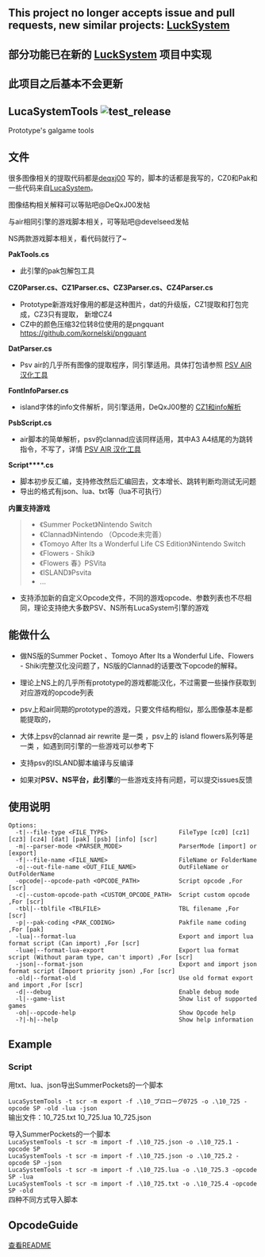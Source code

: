 ## This project no longer accepts issue and pull requests, new similar projects: [LuckSystem](https://github.com/wetor/LuckSystem)
## 部分功能已在新的 [LuckSystem](https://github.com/wetor/LuckSystem) 项目中实现  
## 此项目之后基本不会更新  
## LucaSystemTools ![test_release](https://github.com/YuriSizuku/LucaSystemTools/workflows/test_release/badge.svg)
Prototype's galgame tools


## 文件

很多图像相关的提取代码都是[deqxj00](https://github.com/wetor/LucaSystemTools/commits?author=deqxj00) 写的，脚本的话都是我写的，CZ0和Pak和一些代码来自[LucaSystem](https://github.com/marcussacana/LucaSystem)。

图像结构相关解释可以等贴吧@DeQxJ00发帖

与air相同引擎的游戏脚本相关，可等贴吧@develseed发帖

NS两款游戏脚本相关，看代码就行了~

**PakTools.cs**

- 此引擎的pak包解包工具

**CZ0Parser.cs、CZ1Parser.cs、CZ3Parser.cs、CZ4Parser.cs**

- Prototype新游戏好像用的都是这种图片，dat的升级版，CZ1提取和打包完成，CZ3只有提取， 新增CZ4
- CZ中的颜色压缩32位转8位使用的是pngquant https://github.com/kornelski/pngquant

**DatParser.cs**

- Psv air的几乎所有图像的提取程序，同引擎适用。具体打包请参照 [PSV AIR 汉化工具](https://github.com/YuriSizuku/GalgameReverse/blob/master/prototype/prot_dat.py)

**FontInfoParser.cs**

- island字体的info文件解析，同引擎适用，DeQxJ00整的 [CZ1和info解析](https://tieba.baidu.com/p/6033002424)

**PsbScript.cs**

- air脚本的简单解析，psv的clannad应该同样适用，其中A3 A4结尾的为跳转指令，不写了，详情 [PSV AIR 汉化工具](https://github.com/YuriSizuku/GalgameReverse/blob/master/prototype/airpsv_text.py)

**Script\*\*\*\*\.cs**

- 脚本初步反汇编，支持修改然后汇编回去，文本增长、跳转判断均测试无问题  
- 导出的格式有json、lua、txt等（lua不可执行）

**内置支持游戏**
>- 《Summer Pocket》Nintendo Switch  
>- 《Clannad》Nintendo （Opcode未完善）  
>- 《Tomoyo After Its a Wonderful Life CS Edition》Nintendo Switch  
>- 《Flowers - Shiki》  
>- 《Flowers 春》PSVita  
>- 《ISLAND》Psvita  
>- ...

- 支持添加新的自定义Opcode文件，不同的游戏opcode、参数列表也不尽相同，理论支持绝大多数PSV、NS所有LucaSystem引擎的游戏

## 能做什么

- 做NS版的Summer Pocket 、Tomoyo After Its a Wonderful Life、Flowers - Shiki完整汉化没问题了，NS版的Clannad的话要改下opcode的解释。

- 理论上NS上的几乎所有prototype的游戏都能汉化，不过需要一些操作获取到对应游戏的opcode列表

- psv上和air同期的prototype的游戏，只要文件结构相似，那么图像基本是都能提取的，

- 大体上psv的clannad air rewrite 是一类 ，psv上的 island flowers系列等是一类 ，如遇到同引擎的一些游戏可以参考下

- 支持psv的ISLAND脚本编译与反编译

- 如果对**PSV、NS平台，此引擎**的一些游戏支持有问题，可以提交issues反馈

## 使用说明
```
Options:
  -t|--file-type <FILE_TYPE>                    FileType [cz0] [cz1] [cz3] [cz4] [dat] [pak] [psb] [info] [scr]
  -m|--parser-mode <PARSER_MODE>                ParserMode [import] or [export]
  -f|--file-name <FILE_NAME>                    FileName or FolderName
  -o|--out-file-name <OUT_FILE_NAME>            OutFileName or OutFolderName
  -opcode|--opcode-path <OPCODE_PATH>           Script opcode ,For [scr]
  -c|--custom-opcode-path <CUSTOM_OPCODE_PATH>  Script custom opcode ,For [scr]
  -tbl|--tblfile <TBLFILE>                      TBL filename ,For [scr]
  -p|--pak-coding <PAK_CODING>                  Pakfile name coding ,For [pak]
  -lua|--format-lua                             Export and import lua format script (Can import) ,For [scr]
  -luae|--format-lua-export                     Export lua format script (Without param type, can't import) ,For [scr]
  -json|--format-json                           Export and import json format script (Import priority json) ,For [scr]
  -old|--format-old                             Use old format export and import ,For [scr]
  -d|--debug                                    Enable debug mode
  -l|--game-list                                Show list of supported games
  -oh|--opcode-help                             Show Opcode help
  -?|-h|--help                                  Show help information
```
## Example
### Script

用txt、lua、json导出SummerPockets的一个脚本

`LucaSystemTools -t scr -m export -f .\10_プロローグ0725 -o .\10_725 -opcode SP -old -lua -json`  
输出文件：10_725.txt  10_725.lua   10_725.json  

导入SummerPockets的一个脚本  
`LucaSystemTools -t scr -m import -f .\10_725.json -o .\10_725.1 -opcode SP`  
`LucaSystemTools -t scr -m import -f .\10_725.json -o .\10_725.2 -opcode SP -json`  
`LucaSystemTools -t scr -m import -f .\10_725.lua -o .\10_725.3 -opcode SP -lua`  
`LucaSystemTools -t scr -m import -f .\10_725.txt -o .\10_725.4 -opcode SP -old`  
四种不同方式导入脚本  

## OpcodeGuide
[查看README](./LucaSystemTools/README.md)
